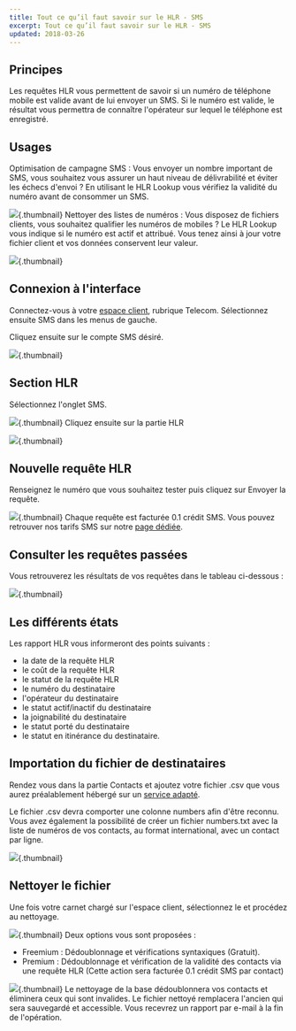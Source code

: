 ```yaml
---
title: Tout ce qu’il faut savoir sur le HLR - SMS
excerpt: Tout ce qu’il faut savoir sur le HLR - SMS
updated: 2018-03-26
---
```


## Principes
Les requêtes HLR vous permettent de savoir si un numéro de téléphone mobile est valide avant de lui envoyer un SMS.
Si le numéro est valide, le résultat vous permettra de connaître l'opérateur sur lequel le téléphone est enregistré.

## Usages
Optimisation de campagne SMS : Vous envoyer un nombre important de SMS, vous souhaitez vous assurer un haut niveau de délivrabilité et éviter les échecs d'envoi ?
En utilisant le HLR Lookup vous vérifiez la validité du numéro avant de consommer un SMS.

![](images/img_4065.jpg){.thumbnail}
Nettoyer des listes de numéros : Vous disposez de fichiers clients, vous souhaitez qualifier les numéros de mobiles ?
Le HLR Lookup vous indique si le numéro est actif et attribué.
Vous tenez ainsi à jour votre fichier client et vos données conservent leur valeur.

![](images/img_4067.jpg){.thumbnail}

## Connexion à l'interface
Connectez-vous à votre [espace client](https://www.ovhtelecom.fr/manager/), rubrique Telecom. Sélectionnez ensuite SMS dans les menus de gauche.

Cliquez ensuite sur le compte SMS désiré.

![](images/img_4068.jpg){.thumbnail}

## Section HLR
Sélectionnez l'onglet SMS.

![](images/img_4791.jpg){.thumbnail}
Cliquez ensuite sur la partie HLR

![](images/img_4792.jpg){.thumbnail}

## Nouvelle requête HLR
Renseignez le numéro que vous souhaitez tester puis cliquez sur Envoyer la requête.

![](images/img_4793.jpg){.thumbnail}
Chaque requête est facturée 0.1 crédit SMS. Vous pouvez retrouver nos tarifs SMS sur notre [page dédiée](https://www.ovhtelecom.fr/sms/tarifs.xml).

## Consulter les requêtes passées
Vous retrouverez les résultats de vos requêtes dans le tableau ci-dessous :

![](images/img_4794.jpg){.thumbnail}

## Les différents états
Les rapport HLR vous informeront des points suivants :

- la date de la requête HLR
- le coût de la requête HLR
- le statut de la requête HLR
- le numéro du destinataire
- l'opérateur du destinataire
- le statut actif/inactif du destinataire
- la joignabilité du destinataire
- le statut porté du destinataire
- le statut en itinérance du destinataire.

## Importation du fichier de destinataires
Rendez vous dans la partie Contacts et ajoutez votre fichier .csv que vous aurez préalablement hébergé sur un [service adapté](https://plik.root.gg).

Le fichier .csv devra comporter une colonne numbers afin d'être reconnu.
Vous avez également la possibilité de créer un fichier numbers.txt avec la liste de numéros de vos contacts, au format international, avec un contact par ligne.

![](images/img_4795.jpg){.thumbnail}

## Nettoyer le fichier
Une fois votre carnet chargé sur l'espace client, sélectionnez le et procédez au nettoyage.

![](images/img_4796.jpg){.thumbnail}
Deux options vous sont proposées :

- Freemium : Dédoublonnage et vérifications syntaxiques (Gratuit).
- Premium : Dédoublonnage et vérification de la validité des contacts via une requête HLR (Cette action sera facturée 0.1 crédit SMS par contact)

![](images/img_4797.jpg){.thumbnail}
Le nettoyage de la base dédoublonnera vos contacts et éliminera ceux qui sont invalides.
Le fichier nettoyé remplacera l'ancien qui sera sauvegardé et accessible. Vous recevrez un rapport par e-mail à la fin de l'opération.

